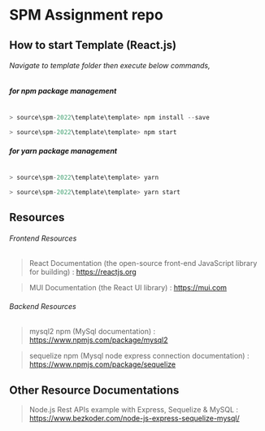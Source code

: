 # SPM Assignment repo

## How to start Template (React.js)
###### Navigate to template folder then execute below commands,

##### for npm package management

```javascript

> source\spm-2022\template\template> npm install --save

> source\spm-2022\template\template> npm start

```

##### for yarn package management

```javascript

> source\spm-2022\template\template> yarn

> source\spm-2022\template\template> yarn start

```
## Resources

###### Frontend Resources

> React Documentation (the open-source front-end JavaScript library for building) : https://reactjs.org

> MUI Documentation (the React UI library) : https://mui.com

###### Backend Resources

> mysql2 npm (MySql documentation) : https://www.npmjs.com/package/mysql2

> sequelize npm (Mysql node express connection documentation) : https://www.npmjs.com/package/sequelize

## Other Resource Documentations

> Node.js Rest APIs example with Express, Sequelize & MySQL : https://www.bezkoder.com/node-js-express-sequelize-mysql/
